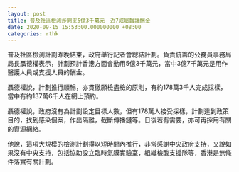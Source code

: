 ```yaml
---
layout: post
title: 普及社區檢測涉開支5億3千萬元　近7成屬醫護酬金
date: 2020-09-15 15:53:00.000000000 +08:00
categories: rthk
---
```


普及社區檢測計劃昨晚結束，政府舉行記者會總結計劃。負責統籌的公務員事務局局長聶德權表示，計劃預計香港方面會動用5億3千萬元，當中3億7千萬元是用作醫護人員或支援人員的酬金。

聶德權說，計劃推行順暢，亦貫徹願檢盡檢的原則，有約178萬3千人完成採樣，當中有約137萬6千人在網上預約。

聶德權說，政府沒有為計劃設定目標人數，但有178萬人接受採樣，計劃達到政策目的，找到感染個案，作出隔離，截斷傳播鏈等。日後若有需要，亦可再採用有關的資源網絡。

他說，這項大規模的檢測計劃得以短時間內推行，非常感謝中央政府支持，又說如果沒有中央支持，包括協助設立臨時氣膜實驗室，組織檢酸支援隊等，香港是無條件落實有關計劃。

